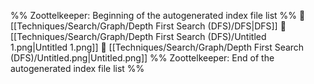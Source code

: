 %% Zoottelkeeper: Beginning of the autogenerated index file list  %%
📄 [[Techniques/Search/Graph/Depth First Search (DFS)/DFS|DFS]]
📄 [[Techniques/Search/Graph/Depth First Search (DFS)/Untitled 1.png|Untitled 1.png]]
📄 [[Techniques/Search/Graph/Depth First Search (DFS)/Untitled.png|Untitled.png]]
%% Zoottelkeeper: End of the autogenerated index file list  %%

